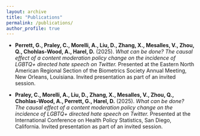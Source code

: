 ```yaml
---
layout: archive
title: "Publications"
permalink: /publications/
author_profile: true
---
```


- **Perrett, G., Praley, C., Morelli, A., Liu, D., Zhang, X., Mesalles, V., Zhou, Q., Chohlas-Wood, A., Harel, D.** (2025). *What can be done? The causal effect of a content moderation policy change on the incidence of LGBTQ+ directed hate speech on Twitter.* Presented at the Eastern North American Regional Section of the Biometrics Society Annual Meeting, New Orleans, Louisiana. Invited presentation as part of an invited session.

- **Praley, C., Morelli, A., Liu, D., Zhang, X., Mesalles, V., Zhou, Q., Chohlas-Wood, A., Perrett, G., Harel, D.** (2025). *What can be done? The causal effect of a content moderation policy change on the incidence of LGBTQ+ directed hate speech on Twitter.* Presented at the International Conference on Health Policy Statistics, San Diego, California. Invited presentation as part of an invited session.